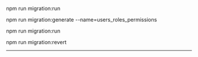 npm run migration:run

npm run migration:generate --name=users_roles_permissions

npm run migration:run

npm run migration:revert

-----------------------------
